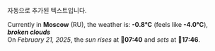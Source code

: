 
자동으로 추가된 텍스트입니다.

<!--START_SECTION:weather:moscow-->
Currently in **Moscow** (RU), the weather is: **-0.8°C** (feels like **-4.0°C**), ***broken clouds***<br/>
On *February 21, 2025*, the *sun rises* at 🌅**07:40** and *sets* at 🌇**17:46**.
<!--END_SECTION:weather-->
